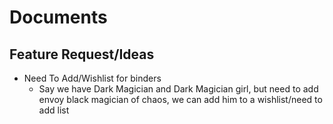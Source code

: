 # Documents

## Feature Request/Ideas

- Need To Add/Wishlist for binders
  - Say we have Dark Magician and Dark Magician girl, but need to add envoy black magician of chaos, we can add him to a wishlist/need to add list
